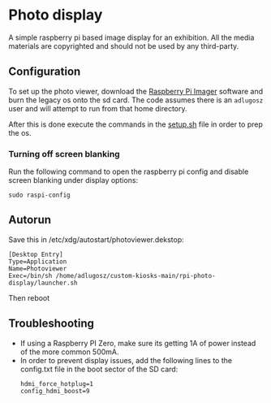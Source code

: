 # Photo display

A simple raspberry pi based image display for an exhibition.
All the media materials are copyrighted and should not be used by any third-party.

## Configuration
To set up the photo viewer, download the [Raspberry Pi Imager](https://www.raspberrypi.com/software/) software and burn the legacy os onto the sd card.
The code assumes there is an `adlugosz` user and will attempt to run from that home directory.

After this is done execute the commands in the [setup.sh](setup.sh) file in order to prep the os. 

### Turning off screen blanking
Run the following command to open the raspberry pi config and disable screen blanking under display options:
```
sudo raspi-config
```

## Autorun
Save this in /etc/xdg/autostart/photoviewer.dekstop:
```
[Desktop Entry]
Type=Application
Name=Photoviewer
Exec=/bin/sh /home/adlugosz/custom-kiosks-main/rpi-photo-display/launcher.sh
```

Then reboot

## Troubleshooting
- If using a Raspberry PI Zero, make sure its getting 1A of power instead of the more common 500mA.
- In order to prevent display issues, add the following lines to the config.txt file in the boot sector of the SD card:
    ```
    hdmi_force_hotplug=1
    config_hdmi_boost=9
    ```
